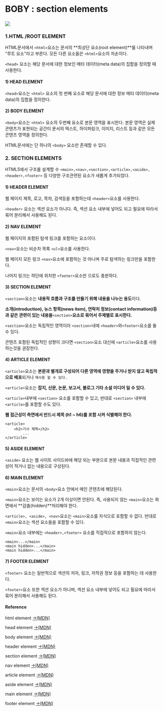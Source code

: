 # BOBY : section elements

### 

![](https://gblobscdn.gitbook.com/assets%2F-MB80aCzBxhQjQ8-LC7X%2F-MEwexhULwRo3EPoCGbS%2F-MEwfCAtROxyOefk200X%2Fhtmlsection.png?alt=media&token=548942c2-1b35-4429-846e-df0c4fe5b2b3)

### 1.HTML /ROOT ELEMENT <a id="1-root-setion-element"></a>

HTML문서에서 `<html>`요소는 문서의 **최상단 요소\(root element\)**를 나타내며 "루트 요소"라고 부른다.  모든 다른 요소들은 `<html>`요소의 자손이다.

`<head>` 요소는 해당 문서에 대한 정보인 메타 데이터\(meta data\)의 집합을 정의할 때 사용한다.

#### 1\) HEAD ELEMENT

`<head>`요소는 `<html>` 요소의 첫 번째 요소로 해당 문서에 대한 정보 메타 데이터\(meta data\)의 집합을 정의한다.

#### 2\) BODY ELEMENT

`<body>`요소는 `<html>` 요소의 두번째 요소로 본문 영역을 표시한다. 본문 영역은 실제 콘텐츠가 표현되는 공간이 문서의 텍스트, 하이퍼링크, 이미지, 리스트 등과 같은 모든 콘텐츠 영역을 정의한다.

HTML문서에는 단 하나의 `<body>` 요소만 존재할 수 있다.

### 2. SECTION ELEMENTS <a id="2-less-than-section-greater-than-element"></a>

HTML5에서 구조를 설계할 수 `<main>,<nav>,<section>,<article>,<aside>,<header>,<footer>` 등 다양한 구조관련된 요소가 새롭게 추가되었다.

#### 1\) HEADER ELEMENT

웹 페이지 제목, 로고, 목차, 검색등을 포함하는데 `<header>`요소를 사용한다.

`<header>` 요소는 섹션 요소가 아니다. 즉, 섹션 요소 내부에 넣어도 되고 필요에 따라서 묶어 분리해서 사용해도 된다.

#### 2\) NAV ELEMENT

웹 페이지의 포함된 탐색 링크를 포함하는 요소이다. 

`<nav>`요소는 비순차 목록 `<ul>`요소를 사용한다.

웹 페이지 모든 링크 `<nav>`요소에 포함하는 것 아니며 주로 탐색하는 링크만을 포함한다.

나머지 링크는 하단에 위치한 `<footer>`요소만 으로도 충분하다.

#### 3\) SECTION ELEMENT <a id="1-less-than-section-greater-than-elemenet"></a>

`<section>`요소는 **내용적 흐름과 구조를 만들기 위해 내용을 나누는 용도**이다.

**소개\(introduction\), 뉴스 항목\(news item\), 연락처 정보\(contact information\)등과 같은 관련이 있는 내용을**`<section>`**요소로 묶어서 주제별로 표시한다.**

`<section>`요소는 독립적인 영역이라 `<section>`내에 `<header>`와`<footer>`요소를 둘 수 있다.

콘텐츠 포함된 독립적인 성향이 크다면 `<section>`요소 대신에 `<article>`요소를 사용하는것을 권장한다.

#### 4\) ARTICLE ELEMENT <a id="2-less-than-article-greater-than-element"></a>

`<article>`요소는 **본문과 별개로 구성되어 다른 영역에 영향을 주거나 받지 않고 독립적으로 배포**되거나 `재사용 할 수 있다.`

`<article>`요소는 **잡지, 신문, 논문, 보고서, 블로그 기타 소설 미디어 일 수 있다.**

`<article>`내부에 `<section>` 요소를 포함할 수 있고, 반대로 `<section>` 내부에 `<article>`를 포함할 수도 있다.

**웹 접근성이 측면에서 반드시 제목 \(h1 ~ h6\)를 포함 시켜 식별해야 한다.**

```markup
<article>
	<h2>기사 제목</h2>
		...
</article>
```

#### 5\) ASIDE ELEMENT <a id="3-less-than-aside-greater-than-element"></a>

`<aside>` 요소는 웹 사이트 사이드바에 해당 되는 부분으로 본문 내용과 직접적인 관련성이 적거나 없는 내용으로 구성된다.

#### 6\) MAIN ELEMENT <a id="4-less-than-nav-greater-than-element"></a>

`<main>`요소는 문서의 `<body>`요소 안에서 메인 콘텐츠에 해당된다.

`<main>`요소는 보이는 요소가 2개 이상이면 안된다. 즉, 사용되지 않는 `<main>`요소는 화면에서 **감춤\(hidden\)**처리해야 한다.

`<article>, <aside>, <nav>`요소는 `<main>`요소를 자식으로 포함할 수 없다. 반대로 `<main>`요소는 섹션 요소들을 포함할 수 있다.

`<main>`요소 내부에는 `<header>,<footer>` 요소를 직접적으로 포함하지 않는다.

```markup
<main>...</main>
<main hidden>...</main>
<main hidden>...</main>
```

#### 7\) FOOTER ELEMENT

`<footer>` 요소는 일반적으로 섹션의 저자, 링크, 저작권 정보 등을 포함하는 데 사용한다.

`<footer>`요소 또한 섹션 요소가 아니며, 섹션 요소 내부에 넣어도 되고 필요에 따라서 묶어 분리해서 사용해도 된다.

#### Reference 

html element [→\(MDN\)](https://developer.mozilla.org/ko/docs/Web/HTML/Element/html)

head element [→\(MDN\)](https://developer.mozilla.org/en-US/docs/Web/HTML/Element/head)

body element [→\(MDN\)](https://developer.mozilla.org/en-US/docs/Web/HTML/Element/body)

header element [→\(MDN\)](https://developer.mozilla.org/en-US/docs/Web/HTML/Element/header)

section element [→\(MDN\)](https://developer.mozilla.org/en-US/docs/Web/HTML/Element/section)

nav element [→\(MDN\)](https://developer.mozilla.org/en-US/docs/Web/HTML/Element/nav)

article element [→\(MDN\)](https://developer.mozilla.org/en-US/docs/Web/HTML/Element/article)

aside element [→\(MDN\)](https://developer.mozilla.org/en-US/docs/Web/HTML/Element/aside)

main element [→\(MDN\)](https://developer.mozilla.org/en-US/docs/Web/HTML/Element/main)

footer element [→\(MDN\)](https://developer.mozilla.org/en-US/docs/Web/HTML/Element/footer)




















